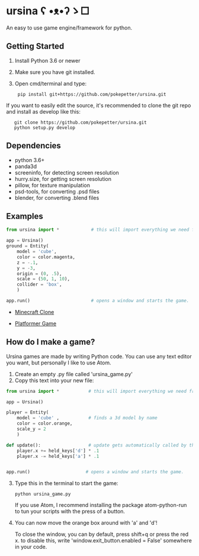 # ursina    ʕ •ᴥ•ʔゝ□
An easy to use game engine/framework for python.  



## Getting Started
1) Install Python 3.6 or newer
2) Make sure you have git installed.
3) Open cmd/terminal and type:

        pip install git+https://github.com/pokepetter/ursina.git


If you want to easily edit the source, it's recommended to clone the git repo and install as develop like this:

       git clone https://github.com/pokepetter/ursina.git
       python setup.py develop       



## Dependencies
  * python 3.6+
  * panda3d
  * screeninfo, for detecting screen resolution
  * hurry.size, for getting screen resolution
  * pillow, for texture manipulation
  * psd-tools, for converting .psd files
  * blender, for converting .blend files


## Examples
``` python
from ursina import *            # this will import everything we need from ursina with just one line.

app = Ursina()
ground = Entity(
    model = 'cube',
    color = color.magenta,
    z = -.1,
    y = -3,
    origin = (0, .5),
    scale = (50, 1, 10),
    collider = 'box',
    )

app.run()                       # opens a window and starts the game.
```


* [Minecraft Clone](/samples/minecraft_clone.py)

* [Platformer Game](/samples/platformer.py)


## How do I make a game?
Ursina games are made by writing Python code. You can use any text editor you want, but personally I like to use Atom.
1) Create an empty .py file called 'ursina_game.py'
2) Copy this text into your new file:
``` python
from ursina import *           # this will import everything we need from ursina with just one line.

app = Ursina()

player = Entity(
    model = 'cube' ,           # finds a 3d model by name
    color = color.orange,
    scale_y = 2
    )

def update():                  # update gets automatically called by the engine.
    player.x += held_keys['d'] * .1
    player.x -= held_keys['a'] * .1


app.run()                     # opens a window and starts the game.
```

3) Type this in the terminal to start the game:

       python ursina_game.py
   If you use Atom, I recommend installing the package atom-python-run to tun your scripts with the press of a button.

4) You can now move the orange box around with 'a' and 'd'!

   To close the window, you can by default, press shift+q or press the red x. to disable this, write 'window.exit_button.enabled =   False' somewhere in your code.
